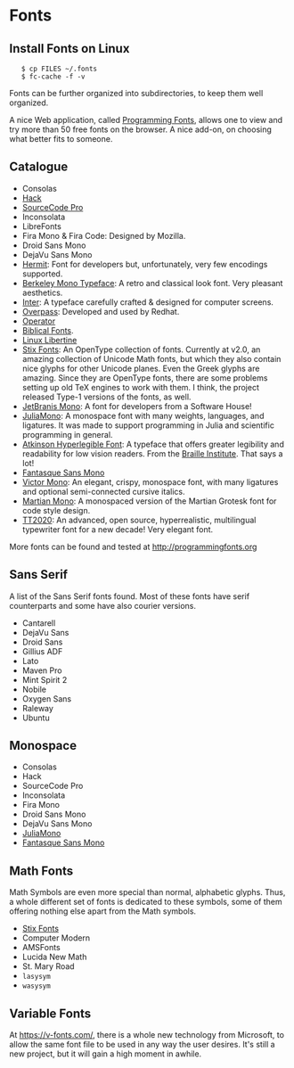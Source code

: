 Fonts
=====

Install Fonts on Linux
----------------------

```
   $ cp FILES ~/.fonts
   $ fc-cache -f -v
```

Fonts can be further organized into subdirectories, to keep them well organized.

A nice Web application, called [Programming Fonts](https://app.programmingfonts.org/),
allows one to view and try more than 50 free fonts on the browser.  A nice
add-on, on choosing what better fits to someone.


Catalogue
---------

 - Consolas
 - [Hack](http://sourcefoundry.org/hack/)
 - [SourceCode Pro](https://www.google.com/fonts/specimen/Source+Code+Pro)
 - Inconsolata
 - LibreFonts
 - Fira Mono & Fira Code:
   Designed by Mozilla.
 - Droid Sans Mono
 - DejaVu Sans Mono
 - [Hermit](https://pcaro.es/p/hermit/):  Font for developers but,
   unfortunately, very few encodings supported.
 - [Berkeley Mono Typeface](http://berkeleymono.com):
   A retro and classical look font.  Very pleasant aesthetics.
 - [Inter](https://rsms.me/inter/):
   A typeface carefully crafted & designed for computer screens.
 - [Overpass](http://overpassfont.org/):  Developed and used by Redhat.
 - [Operator](http://www.typography.com/fonts/operator/)
 - [Biblical Fonts](http://www.sbl-site.org/educational/BiblicalFonts_SBLBibLit.aspx).
 - [Linux Libertine](http://www.linuxlibertine.org/)
 - [Stix Fonts](http://www.stixfonts.org/):
   An OpenType collection of fonts.
   Currently at v2.0, an amazing collection of Unicode Math fonts, but which
   they also contain nice glyphs for other Unicode planes.  Even the Greek
   glyphs are amazing.
   Since they are OpenType fonts, there are some problems setting up old TeX
   engines to work with them.  I think, the project released Type-1 versions of
   the fonts, as well.
 - [JetBranis Mono](https://www.jetbrains.com/lp/mono/):
   A font for developers from a Software House!
 - [JuliaMono](https://juliamono.netlify.app/):
   A monospace font with many weights, languages, and ligatures.
   It was made to support programming in Julia and scientific programming in
   general.
 - [Atkinson Hyperlegible Font](https://www.brailleinstitute.org/freefont):
   A typeface that offers greater legibility and readability for low vision
   readers.  From the [Braille Institute](https://www.brailleinstitute.org/).
   That says a lot!
 - [Fantasque Sans Mono](https://github.com/belluzj/fantasque-sans)
 - [Victor Mono](https://rubjo.github.io/victor-mono/):
   An elegant, crispy, monospace font, with many ligatures and optional
   semi-connected cursive italics.
 - [Martian Mono](https://github.com/evilmartians/mono):
   A monospaced version of the Martian Grotesk font for code style design.
 - [TT2020](https://copypaste.wtf/TT2020/):
   An advanced, open source, hyperrealistic, multilingual typewriter font for a
   new decade!  Very elegant font.

More fonts can be found and tested at <http://programmingfonts.org>


Sans Serif
----------

A list of the Sans Serif fonts found.  Most of these fonts have serif
counterparts and some have also courier versions.

 - Cantarell
 - DejaVu Sans
 - Droid Sans
 - Gillius ADF
 - Lato
 - Maven Pro
 - Mint Spirit 2
 - Nobile
 - Oxygen Sans
 - Raleway
 - Ubuntu


Monospace
---------

 - Consolas
 - Hack
 - SourceCode Pro
 - Inconsolata
 - Fira Mono
 - Droid Sans Mono
 - DejaVu Sans Mono
 - [JuliaMono](https://juliamono.netlify.app/)
 - [Fantasque Sans Mono](https://github.com/belluzj/fantasque-sans)


Math Fonts
----------

Math Symbols are even more special than normal, alphabetic glyphs.
Thus, a whole different set of fonts is dedicated to these symbols,
some of them offering nothing else apart from the Math symbols.

 - [Stix Fonts](http://www.stixfonts.org/)
 - Computer Modern
 - AMSFonts
 - Lucida New Math
 - St. Mary Road
 - `lasysym`
 - `wasysym`

Variable Fonts
--------------

At <https://v-fonts.com/>, there is a whole new technology from Microsoft, to
allow the same font file to be used in any way the user desires.  It's still a
new project, but it will gain a high moment in awhile.

